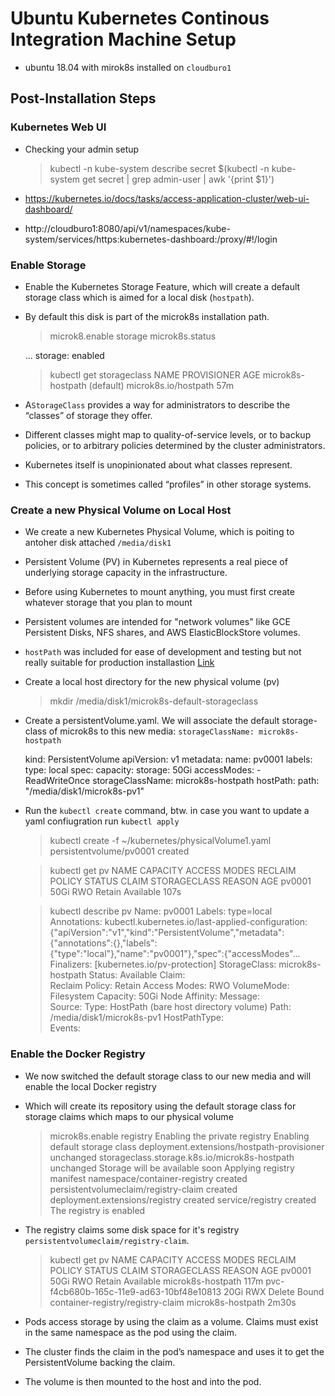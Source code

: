# Ubuntu Kubernetes Continous Integration Machine Setup

* ubuntu 18.04 with mirok8s installed on `cloudburo1`

## Post-Installation Steps

### Kubernetes Web UI


* Checking your admin setup 


    > kubectl -n kube-system describe secret $(kubectl -n kube-system get secret | grep admin-user | awk '{print $1}')


* https://kubernetes.io/docs/tasks/access-application-cluster/web-ui-dashboard/
* http://cloudburo1:8080/api/v1/namespaces/kube-system/services/https:kubernetes-dashboard:/proxy/#!/login

### Enable Storage 

* Enable the Kubernetes Storage Feature, which will create a default storage class which is aimed for a 
  local disk (`hostpath`).
* By default this disk is part of the microk8s installation path. 

    > microk8.enable storage
    > microk8s.status
    
    ... storage: enabled
    
    > kubectl get storageclass
    NAME                          PROVISIONER            AGE
    microk8s-hostpath (default)   microk8s.io/hostpath   57m


* A`StorageClass` provides a way for administrators to describe the “classes” of storage they offer. 
* Different classes might map to quality-of-service levels, or to backup policies, or to arbitrary 
  policies determined by the cluster administrators. 
* Kubernetes itself is unopinionated about what classes represent. 
* This concept is sometimes called “profiles” in other storage systems.


### Create a new  Physical Volume on Local Host

* We create a new Kubernetes Physical Volume, which is poiting to antoher disk attached `/media/disk1`
* Persistent Volume (PV) in Kubernetes represents a real piece of underlying storage capacity in the 
  infrastructure. 
* Before using Kubernetes to mount anything, you must first create whatever storage that you plan to mount
* Persistent volumes are intended for "network volumes" like GCE Persistent Disks, NFS shares, and 
  AWS ElasticBlockStore volumes. 
* `hostPath` was included for ease of development and testing but not really suitable for production installastion
[Link](https://access.redhat.com/documentation/en-us/red_hat_enterprise_linux_atomic_host/7/html/getting_started_with_kubernetes/get_started_provisioning_storage_in_kubernetes#kubernetes_persistent_volumes)
                                                           

* Create a local host directory for the new physical volume (pv)


    > mkdir /media/disk1/microk8s-default-storageclass

* Create a persistentVolume.yaml. We will associate the default storage-class of microk8s to this new media: `storageClassName: microk8s-hostpath`


    kind: PersistentVolume
    apiVersion: v1
    metadata:
      name: pv0001
      labels:
        type: local
    spec:
      capacity:
        storage: 50Gi
      accessModes:
        - ReadWriteOnce
      storageClassName: microk8s-hostpath
      hostPath:
        path: "/media/disk1/microk8s-pv1"
        

* Run the `kubectl create` command, btw. in case you want to update a yaml confiugration run `kubectl apply`  


     > kubectl create -f ~/kubernetes/physicalVolume1.yaml
     persistentvolume/pv0001 created
     
     > kubectl get pv
     NAME     CAPACITY   ACCESS MODES   RECLAIM POLICY   STATUS      CLAIM   STORAGECLASS   REASON   AGE
     pv0001   50Gi       RWO            Retain           Available                                   107s
     
     > kubectl describe pv
       Name:            pv0001
       Labels:          type=local
       Annotations:     kubectl.kubernetes.io/last-applied-configuration:
                          {"apiVersion":"v1","kind":"PersistentVolume","metadata":{"annotations":{},"labels":{"type":"local"},"name":"pv0001"},"spec":{"accessModes"...
       Finalizers:      [kubernetes.io/pv-protection]
       StorageClass:    microk8s-hostpath
       Status:          Available
       Claim:           
       Reclaim Policy:  Retain
       Access Modes:    RWO
       VolumeMode:      Filesystem
       Capacity:        50Gi
       Node Affinity:   <none>
       Message:         
       Source:
           Type:          HostPath (bare host directory volume)
           Path:          /media/disk1/microk8s-pv1
           HostPathType:  
       Events:            <none>


### Enable the Docker Registry

* We now switched the default storage class to our new media and will enable the local Docker registry
* Which will create its repository using the default storage class for storage claims which maps to our physical volume


    > microk8s.enable registry
    Enabling the private registry
    Enabling default storage class
    deployment.extensions/hostpath-provisioner unchanged
    storageclass.storage.k8s.io/microk8s-hostpath unchanged
    Storage will be available soon
    Applying registry manifest
    namespace/container-registry created
    persistentvolumeclaim/registry-claim created
    deployment.extensions/registry created
    service/registry created
    The registry is enabled


* The registry claims some disk space for it's registry `persistentvolumeclaim/registry-claim`.


    > kubectl get pv
    NAME                                       CAPACITY   ACCESS MODES   RECLAIM POLICY   STATUS      CLAIM                               STORAGECLASS        REASON   AGE
    pv0001                                     50Gi       RWO            Retain           Available                                       microk8s-hostpath            117m
    pvc-f4cb680b-165c-11e9-ad63-10bf48e10813   20Gi       RWX            Delete           Bound       container-registry/registry-claim   microk8s-hostpath            2m30s


* Pods access storage by using the claim as a volume. Claims must exist in the same namespace as the pod using the claim. 
* The cluster finds the claim in the pod’s namespace and uses it to get the PersistentVolume backing the claim. 
* The volume is then mounted to the host and into the pod.






    
    

    
    
    

